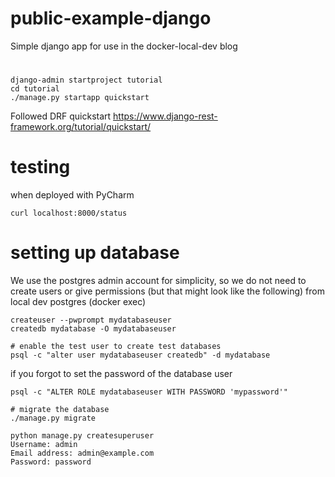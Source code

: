 # public-example-django
Simple django app for use in the docker-local-dev blog

#
```shell
django-admin startproject tutorial
cd tutorial
./manage.py startapp quickstart

```
Followed DRF quickstart
https://www.django-rest-framework.org/tutorial/quickstart/

# testing
when deployed with PyCharm
```shell
curl localhost:8000/status
```

# setting up database
We use the postgres admin account for simplicity, so we do not need
to create users or give permissions (but that might look like the following)
from local dev postgres (docker exec)
```shell
createuser --pwprompt mydatabaseuser
createdb mydatabase -O mydatabaseuser

# enable the test user to create test databases
psql -c "alter user mydatabaseuser createdb" -d mydatabase
```

if you forgot to set the password of the database user
```shell
psql -c "ALTER ROLE mydatabaseuser WITH PASSWORD 'mypassword'"
```

```shell
# migrate the database
./manage.py migrate
```

```shell
python manage.py createsuperuser
Username: admin
Email address: admin@example.com
Password: password
```
